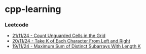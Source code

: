 # cpp-learning

### Leetcode
- [21/11/24 - Count Unguarded Cells in the Grid](./Leetcode/21-11-24/)
- [20/11/24 - Take K of Each Character From Left and Right](./Leetcode/20-11-24/)
- [19/11/24 - Maximum Sum of Distinct Subarrays With Length K](./Leetcode/19-11-24/)